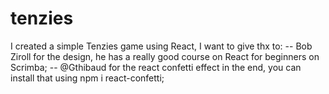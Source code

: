 # tenzies


I created a simple Tenzies game using React, 
I want to give thx to: -- Bob Ziroll for the design, he has a really good course
                           on React for beginners on Scrimba;
                       -- @Gthibaud for the react confetti effect in the end, 
                           you can install that using npm i react-confetti;
